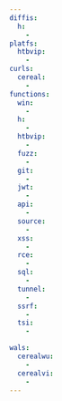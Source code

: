 ```yaml
---
diffis:
  h:
    -
platfs:
  htbvip:
    -
curls:
  cereal:
    -
functions:
  win:
    -
  h:
    -
  htbvip:
    -
  fuzz:
    -
  git:
    -
  jwt:
    -
  api:
    -
  source:
    -
  xss:
    -
  rce:
    -
  sql:
    -
  tunnel:
    -
  ssrf:
    -
  tsi:
    -

wals:
  cerealwu:
    -
  cerealvi:
    -
---
```

